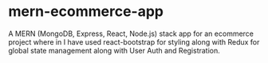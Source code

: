 # mern-ecommerce-app

A MERN (MongoDB, Express, React, Node.js) stack app for an ecommerce project where in I have used react-bootstrap for styling along with Redux for global state management 
along with User Auth and Registration.

